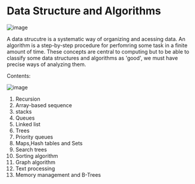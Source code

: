 # Data Structure and Algorithms

![image](https://github.com/rahul13289/DSA-in-Python/assets/97829880/984f5773-ee05-415b-abda-12ff6d055a4b)

A data strucutre is a systematic way of organizing and acessing data. An algorithm is a step-by-step procedure for perfomring some task in a finite amount of time. These concepts are central to computing but to be able to classify some data structures and algorithms as 'good', we must have precise ways of analyzing them.

Contents:

![image](https://github.com/rahul13289/DSA-in-Python/assets/97829880/f1b6ef36-0259-4ac2-8b54-a870d782e2bb)

1. Recursion
2. Array-based sequence
3. stacks
4. Queues
5. Linked list
6. Trees
7. Priority queues
8. Maps,Hash tables and Sets
9. Search trees
10. Sorting algorithm
11. Graph algorithm
12. Text processing
13. Memory management and B-Trees
